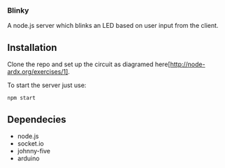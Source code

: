 ### Blinky

A node.js server which blinks an LED based on user input from the client.

## Installation

Clone the repo and set up the circuit as diagramed here[http://node-ardx.org/exercises/1].

To start the server just use:

```
npm start
```



## Dependecies

- node.js
- socket.io
- johnny-five
- arduino 
